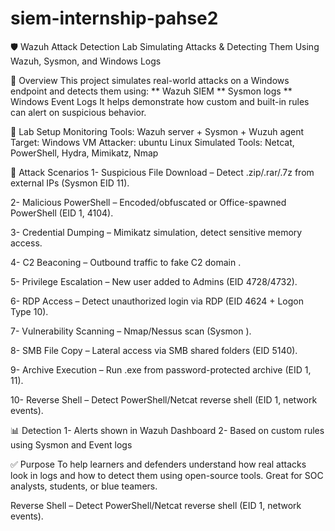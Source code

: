 # siem-internship-pahse2
🛡️ Wazuh Attack Detection Lab
Simulating Attacks & Detecting Them Using Wazuh, Sysmon, and Windows Logs

📌 Overview
This project simulates real-world attacks on a Windows endpoint and detects them using:
 ** Wazuh SIEM
 ** Sysmon logs
 ** Windows Event Logs
It helps demonstrate how custom and built-in rules can alert on suspicious behavior.

🧪 Lab Setup
Monitoring Tools: Wazuh server + Sysmon + Wuzuh agent
Target: Windows VM
Attacker: ubuntu Linux
Simulated Tools: Netcat, PowerShell, Hydra, Mimikatz, Nmap

🎯 Attack Scenarios
1- Suspicious File Download – Detect .zip/.rar/.7z from external IPs (Sysmon EID 11).

2- Malicious PowerShell – Encoded/obfuscated or Office-spawned PowerShell (EID 1, 4104).

3- Credential Dumping – Mimikatz simulation, detect sensitive memory access.

4- C2 Beaconing – Outbound traffic to fake C2 domain .

5- Privilege Escalation – New user added to Admins (EID 4728/4732).

6- RDP Access – Detect unauthorized login via RDP (EID 4624 + Logon Type 10).

7- Vulnerability Scanning – Nmap/Nessus scan (Sysmon ).

8- SMB File Copy – Lateral access via SMB shared folders (EID 5140).

9- Archive Execution – Run .exe from password-protected archive (EID 1, 11).

10- Reverse Shell – Detect PowerShell/Netcat reverse shell (EID 1, network events).

📊 Detection
1- Alerts shown in Wazuh Dashboard
2- Based on custom rules using Sysmon and Event logs

✅ Purpose
To help learners and defenders understand how real attacks look in logs and how to detect them using open-source tools. Great for SOC analysts, students, or blue teamers.


Reverse Shell – Detect PowerShell/Netcat reverse shell (EID 1, network events).
